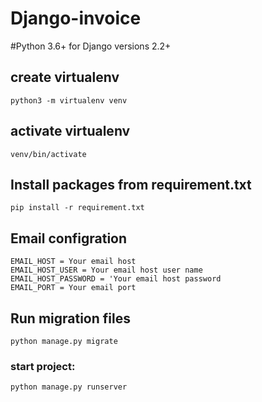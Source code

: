 # Django-invoice

#Python 3.6+ for Django versions 2.2+

## create virtualenv
`python3 -m virtualenv venv`

## activate virtualenv
`venv/bin/activate`

## Install packages from requirement.txt
`pip install -r requirement.txt`

## Email configration 
`EMAIL_HOST = Your email host`<br />
`EMAIL_HOST_USER = Your email host user name`<br />
`EMAIL_HOST_PASSWORD = 'Your email host password`<br />
`EMAIL_PORT = Your email port`<br />

## Run migration files
 `python manage.py migrate`

### start project: 
`python manage.py runserver`
